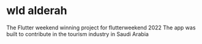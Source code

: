 # wld alderah 
The Flutter weekend winning project for flutterweekend 2022
The app was built to contribute in the tourism industry in Saudi Arabia
